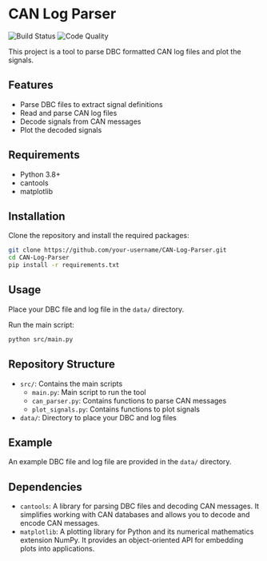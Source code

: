 
# CAN Log Parser

![Build Status](https://github.com/your-username/CAN-Log-Parser/actions/workflows/ci.yml/badge.svg)
![Code Quality](https://img.shields.io/badge/code%20quality-A-green)

This project is a tool to parse DBC formatted CAN log files and plot the signals.

## Features
- Parse DBC files to extract signal definitions
- Read and parse CAN log files
- Decode signals from CAN messages
- Plot the decoded signals

## Requirements
- Python 3.8+
- cantools
- matplotlib

## Installation
Clone the repository and install the required packages:

```bash
git clone https://github.com/your-username/CAN-Log-Parser.git
cd CAN-Log-Parser
pip install -r requirements.txt
```

## Usage
Place your DBC file and log file in the `data/` directory.

Run the main script:

```bash
python src/main.py
```

## Repository Structure
- `src/`: Contains the main scripts
  - `main.py`: Main script to run the tool
  - `can_parser.py`: Contains functions to parse CAN messages
  - `plot_signals.py`: Contains functions to plot signals
- `data/`: Directory to place your DBC and log files

## Example
An example DBC file and log file are provided in the `data/` directory.

## Dependencies
- `cantools`: A library for parsing DBC files and decoding CAN messages. It simplifies working with CAN databases and allows you to decode and encode CAN messages.
- `matplotlib`: A plotting library for Python and its numerical mathematics extension NumPy. It provides an object-oriented API for embedding plots into applications.
